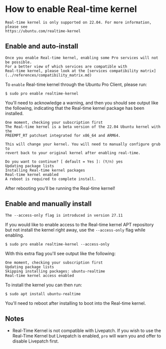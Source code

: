 # How to enable Real-time kernel

```{caution}
Real-time kernel is only supported on 22.04. For more information, please see
https://ubuntu.com/realtime-kernel
```

## Enable and auto-install

```{important}
Once you enable Real-time kernel, enabling some Pro services will not be possible.
For a better view of which services are compatible with
Real-time kernel, please look at the [services compatibility matrix](../references/compatibility_matrix.md)
```

To `enable` Real-time kernel through the Ubuntu Pro Client, please run:

```console
$ sudo pro enable realtime-kernel
```

You'll need to acknowledge a warning, and then you should see output like the
following, indicating that the Real-time kernel package has been installed.

```
One moment, checking your subscription first
The Real-time kernel is a beta version of the 22.04 Ubuntu kernel with the
PREEMPT_RT patchset integrated for x86_64 and ARM64.

This will change your kernel. You will need to manually configure grub to
revert back to your original kernel after enabling real-time.

Do you want to continue? [ default = Yes ]: (Y/n) yes
Updating package lists
Installing Real-time kernel packages
Real-time kernel enabled
A reboot is required to complete install.
```

After rebooting you'll be running the Real-time kernel!

## Enable and manually install

```{important}
The --access-only flag is introduced in version 27.11
```

If you would like to enable access to the Real-time kernel APT repository but
not install the kernel right away, use the `--access-only` flag while enabling.

```console
$ sudo pro enable realtime-kernel --access-only
```

With this extra flag you'll see output like the following:

```
One moment, checking your subscription first
Updating package lists
Skipping installing packages: ubuntu-realtime
Real-time kernel access enabled
```

To install the kernel you can then run:

```console
$ sudo apt install ubuntu-realtime
```

You'll need to reboot after installing to boot into the Real-time kernel.

## Notes

- Real-Time Kernel is not compatible with Livepatch. If you wish to use the
  Real-Time Kernel but Livepatch is enabled, `pro` will warn you and offer to
  disable Livepatch first.
